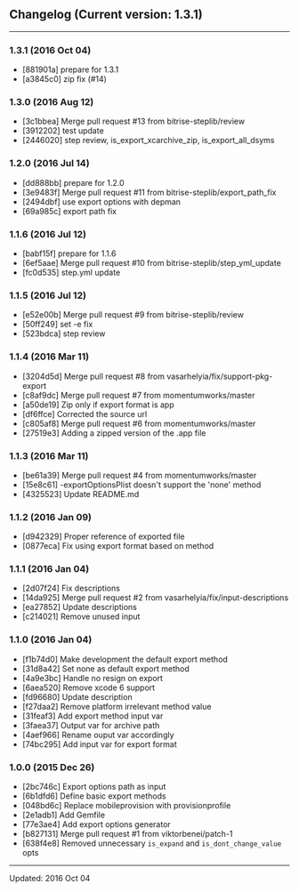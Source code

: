## Changelog (Current version: 1.3.1)

-----------------

### 1.3.1 (2016 Oct 04)

* [881901a] prepare for 1.3.1
* [a3845c0] zip fix (#14)

### 1.3.0 (2016 Aug 12)

* [3c1bbea] Merge pull request #13 from bitrise-steplib/review
* [3912202] test update
* [2446020] step review, is_export_xcarchive_zip, is_export_all_dsyms

### 1.2.0 (2016 Jul 14)

* [dd888bb] prepare for 1.2.0
* [3e9483f] Merge pull request #11 from bitrise-steplib/export_path_fix
* [2494dbf] use export options with depman
* [69a985c] export path fix

### 1.1.6 (2016 Jul 12)

* [babf15f] prepare for 1.1.6
* [6ef5aae] Merge pull request #10 from bitrise-steplib/step_yml_update
* [fc0d535] step.yml update

### 1.1.5 (2016 Jul 12)

* [e52e00b] Merge pull request #9 from bitrise-steplib/review
* [50ff249] set -e fix
* [523bdca] step review

### 1.1.4 (2016 Mar 11)

* [3204d5d] Merge pull request #8 from vasarhelyia/fix/support-pkg-export
* [c8af9dc] Merge pull request #7 from momentumworks/master
* [a50de19] Zip only if export format is app
* [df6ffce] Corrected the source url
* [c805af8] Merge pull request #6 from momentumworks/master
* [27519e3] Adding a zipped version of the .app file

### 1.1.3 (2016 Mar 11)

* [be61a39] Merge pull request #4 from momentumworks/master
* [15e8c61] -exportOptionsPlist doesn't support the 'none' method
* [4325523] Update README.md

### 1.1.2 (2016 Jan 09)

* [d942329] Proper reference of exported file
* [0877eca] Fix using export format based on method

### 1.1.1 (2016 Jan 04)

* [2d07f24] Fix descriptions
* [14da925] Merge pull request #2 from vasarhelyia/fix/input-descriptions
* [ea27852] Update descriptions
* [c214021] Remove unused input

### 1.1.0 (2016 Jan 04)

* [f1b74d0] Make development the default export method
* [31d8a42] Set none as default export method
* [4a9e3bc] Handle no resign on export
* [6aea520] Remove xcode 6 support
* [fd96680] Update description
* [f27daa2] Remove platform irrelevant method value
* [31feaf3] Add export method input var
* [3faea37] Output var for archive path
* [4aef966] Rename ouput var accordingly
* [74bc295] Add input var for export format

### 1.0.0 (2015 Dec 26)

* [2bc746c] Export options path as input
* [6b1dfd6] Define basic export methods
* [048bd6c] Replace mobileprovision with provisionprofile
* [2e1adb1] Add Gemfile
* [77e3ae4] Add export options generator
* [b827131] Merge pull request #1 from viktorbenei/patch-1
* [638f4e8] Removed unnecessary `is_expand` and `is_dont_change_value` opts

-----------------

Updated: 2016 Oct 04
